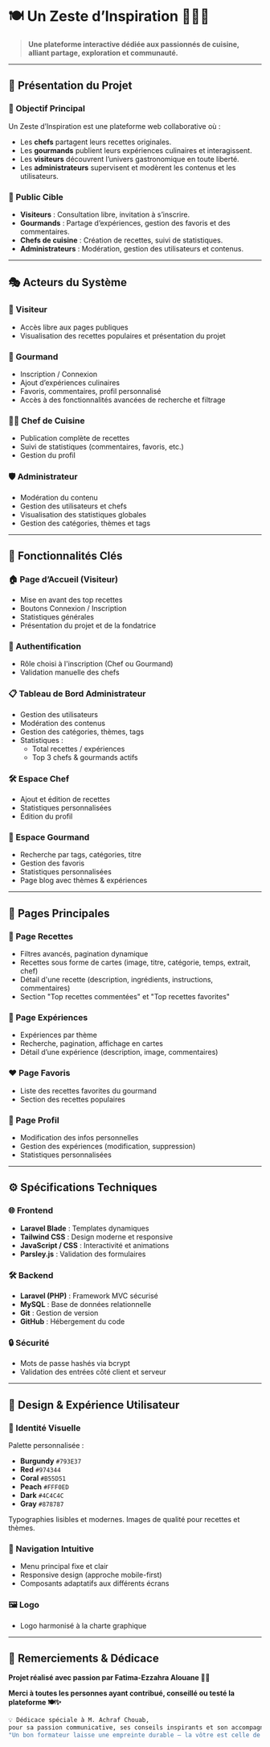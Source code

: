 # 🍽️ Un Zeste d’Inspiration 👩‍🍳✨

> **Une plateforme interactive dédiée aux passionnés de cuisine, alliant partage, exploration et communauté.**

---

## 📌 Présentation du Projet

### 🎯 Objectif Principal

Un Zeste d’Inspiration est une plateforme web collaborative où :
- Les **chefs** partagent leurs recettes originales.
- Les **gourmands** publient leurs expériences culinaires et interagissent.
- Les **visiteurs** découvrent l’univers gastronomique en toute liberté.
- Les **administrateurs** supervisent et modèrent les contenus et les utilisateurs.

### 👥 Public Cible
- **Visiteurs** : Consultation libre, invitation à s’inscrire.
- **Gourmands** : Partage d’expériences, gestion des favoris et des commentaires.
- **Chefs de cuisine** : Création de recettes, suivi de statistiques.
- **Administrateurs** : Modération, gestion des utilisateurs et contenus.

---

## 🎭 Acteurs du Système

### 👀 Visiteur
- Accès libre aux pages publiques
- Visualisation des recettes populaires et présentation du projet

### 👤 Gourmand
- Inscription / Connexion
- Ajout d’expériences culinaires
- Favoris, commentaires, profil personnalisé
- Accès à des fonctionnalités avancées de recherche et filtrage

### 👨‍🍳 Chef de Cuisine
- Publication complète de recettes
- Suivi de statistiques (commentaires, favoris, etc.)
- Gestion du profil

### 🛡️ Administrateur
- Modération du contenu
- Gestion des utilisateurs et chefs
- Visualisation des statistiques globales
- Gestion des catégories, thèmes et tags

---

## 🚀 Fonctionnalités Clés

### 🏠 Page d’Accueil (Visiteur)
- Mise en avant des top recettes
- Boutons Connexion / Inscription
- Statistiques générales
- Présentation du projet et de la fondatrice

### 🔐 Authentification
- Rôle choisi à l'inscription (Chef ou Gourmand)
- Validation manuelle des chefs

### 📋 Tableau de Bord Administrateur
- Gestion des utilisateurs
- Modération des contenus
- Gestion des catégories, thèmes, tags
- Statistiques :
  - Total recettes / expériences
  - Top 3 chefs & gourmands actifs

### 🛠️ Espace Chef
- Ajout et édition de recettes
- Statistiques personnalisées
- Édition du profil

### 🎉 Espace Gourmand
- Recherche par tags, catégories, titre
- Gestion des favoris
- Statistiques personnalisées
- Page blog avec thèmes & expériences

---

## 📄 Pages Principales

### 🍲 Page Recettes
- Filtres avancés, pagination dynamique
- Recettes sous forme de cartes (image, titre, catégorie, temps, extrait, chef)
- Détail d'une recette (description, ingrédients, instructions, commentaires)
- Section "Top recettes commentées" et "Top recettes favorites"

### 📝 Page Expériences
- Expériences par thème
- Recherche, pagination, affichage en cartes
- Détail d’une expérience (description, image, commentaires)

### ❤️ Page Favoris
- Liste des recettes favorites du gourmand
- Section des recettes populaires

### 👤 Page Profil
- Modification des infos personnelles
- Gestion des expériences (modification, suppression)
- Statistiques personnalisées

---

## ⚙️ Spécifications Techniques

### 🌐 Frontend
- **Laravel Blade** : Templates dynamiques
- **Tailwind CSS** : Design moderne et responsive
- **JavaScript / CSS** : Interactivité et animations
- **Parsley.js** : Validation des formulaires

### 🛠️ Backend
- **Laravel (PHP)** : Framework MVC sécurisé
- **MySQL** : Base de données relationnelle
- **Git** : Gestion de version
- **GitHub** : Hébergement du code

### 🔒 Sécurité
- Mots de passe hashés via bcrypt
- Validation des entrées côté client et serveur

---

## 🎨 Design & Expérience Utilisateur

### 🌈 Identité Visuelle
Palette personnalisée :
- **Burgundy** `#793E37`
- **Red** `#974344`
- **Coral** `#B55D51`
- **Peach** `#FFF0ED`
- **Dark** `#4C4C4C`
- **Gray** `#878787`

Typographies lisibles et modernes. Images de qualité pour recettes et thèmes.

### 🧭 Navigation Intuitive
- Menu principal fixe et clair
- Responsive design (approche mobile-first)
- Composants adaptatifs aux différents écrans

### 🖼️ Logo
- Logo harmonisé à la charte graphique

---

## 🙌 Remerciements & Dédicace

**Projet réalisé avec passion par Fatima-Ezzahra Alouane 👩‍💻**

**Merci à toutes les personnes ayant contribué, conseillé ou testé la plateforme 🍽️✨**

```bash
💡 Dédicace spéciale à M. Achraf Chouab,
pour sa passion communicative, ses conseils inspirants et son accompagnement bienveillant tout au long de cette belle aventure d’apprentissage. 🙌
"Un bon formateur laisse une empreinte durable — la vôtre est celle de la passion et de l’excellence." 💫
